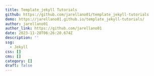 ```yaml
---
title: Template_jekyll Tutorials
github: https://github.com/jarellano01/template_jekyll-tutorials
demo: https://jarellano01.github.io/template_jekyll-tutorials/
author: jarellano01
author_link: https://github.com/jarellano01
date: 2023-11-28T06:26:20.674Z
description: ''
ssg:
  - Jekyll
css: []
cms: []
category: []
draft: false
---
```

